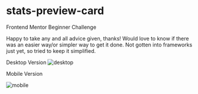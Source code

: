 # stats-preview-card
Frontend Mentor Beginner Challenge

Happy to take any and all advice given, thanks! Would love to know if there was an easier way/or simpler way to get it done. Not gotten into frameworks just yet, so tried to keep it simplified.

Desktop Version
![desktop](https://user-images.githubusercontent.com/88569125/204184077-f0a4ec24-5287-48a2-a631-9cbaec2a2a38.png)


Mobile Version

![mobile](https://user-images.githubusercontent.com/88569125/204184028-876e2e36-3def-4f9c-8637-9e97db1806fc.png)
